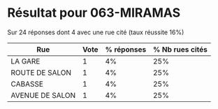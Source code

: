 # Résultat pour 063-MIRAMAS

Sur 24 réponses dont 4 avec une rue cité (taux réussite 16%)

| Rue | Vote | % réponses | % Nb rues cités|
|-----|------|------------|----------------|
| LA GARE | 1 | 4% | 25%|
| ROUTE DE SALON | 1 | 4% | 25%|
| CABASSE | 1 | 4% | 25%|
| AVENUE DE SALON | 1 | 4% | 25%|
